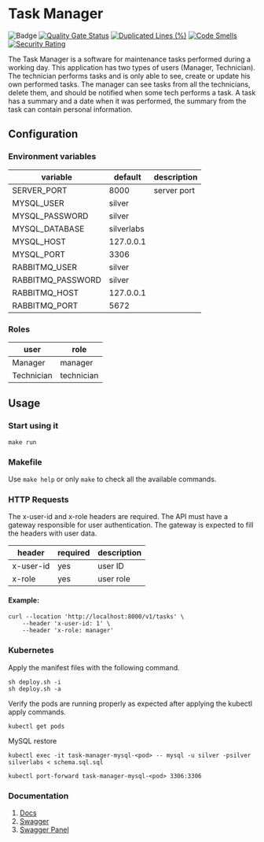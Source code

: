# Task Manager
![Badge](https://img.shields.io/badge/Go-v1.21-blue)
[![Quality Gate Status](https://sonarcloud.io/api/project_badges/measure?project=madsilver_silver-clean-code&metric=alert_status)](https://sonarcloud.io/summary/new_code?id=madsilver_task-manager)
[![Duplicated Lines (%)](https://sonarcloud.io/api/project_badges/measure?project=madsilver_silver-clean-code&metric=duplicated_lines_density)](https://sonarcloud.io/summary/new_code?id=madsilver_task-manager)
[![Code Smells](https://sonarcloud.io/api/project_badges/measure?project=madsilver_silver-clean-code&metric=code_smells)](https://sonarcloud.io/summary/new_code?id=madsilver_task-manager)
[![Security Rating](https://sonarcloud.io/api/project_badges/measure?project=madsilver_silver-clean-code&metric=security_rating)](https://sonarcloud.io/summary/new_code?id=madsilver_task-manager)

The Task Manager is a software for maintenance tasks performed during a
working day. This application has two types of users (Manager, Technician).
The technician performs tasks and is only able to see, create or update his own
performed tasks.
The manager can see tasks from all the technicians, delete them, and should be
notified when some tech performs a task.
A task has a summary and a date when it was performed, the
summary from the task can contain personal information.

## Configuration
### Environment variables
| variable          | default    | description                             |
|-------------------|------------|-----------------------------------------|
| SERVER_PORT       | 8000       | server port                             |
| MYSQL_USER        | silver     |                                         |
| MYSQL_PASSWORD    | silver     |                                         |
| MYSQL_DATABASE    | silverlabs |                                         |
| MYSQL_HOST        | 127.0.0.1  |                                         |
| MYSQL_PORT        | 3306       |                                         |
| RABBITMQ_USER     | silver     |                                         |
| RABBITMQ_PASSWORD | silver     |                                         |
| RABBITMQ_HOST     | 127.0.0.1  |                                         |
| RABBITMQ_PORT     | 5672       |                                         |

### Roles
| user       | role       |
|------------|------------|
| Manager    | manager    |
| Technician | technician |

## Usage
### Start using it
```shell
make run
```

### Makefile
Use ``make help`` or only ``make`` to check all the available commands.

### HTTP Requests
The x-user-id and x-role headers are required. The API must have a gateway responsible for user authentication.
The gateway is expected to fill the headers with user data.

| header    | required | description    |
|-----------|----------|----------------|
| x-user-id | yes      | user ID        |
| x-role    | yes      | user role      |

#### Example:
```shell
curl --location 'http://localhost:8000/v1/tasks' \
    --header 'x-user-id: 1' \
    --header 'x-role: manager'
```
### Kubernetes
Apply the manifest files with the following command.
```shell
sh deploy.sh -i
sh deploy.sh -a
```
Verify the pods are running properly as expected after applying the kubectl apply commands.
```shell
kubectl get pods
```

MySQL restore
```shell
kubectl exec -it task-manager-mysql-<pod> -- mysql -u silver -psilver silverlabs < schema.sql.sql
```
```shell
kubectl port-forward task-manager-mysql-<pod> 3306:3306
```

### Documentation
1. [Docs](docs)
2. [Swagger](docs/swagger.json)
3. [Swagger Panel](http://localhost:8000/swagger/index.html)